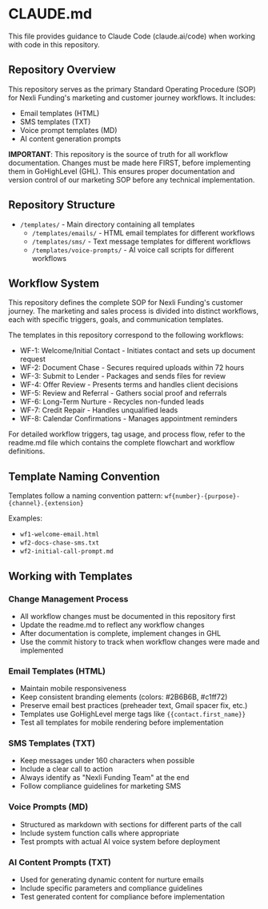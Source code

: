 # CLAUDE.md

This file provides guidance to Claude Code (claude.ai/code) when working with code in this repository.

## Repository Overview

This repository serves as the primary Standard Operating Procedure (SOP) for Nexli Funding's marketing and customer journey workflows. It includes:

- Email templates (HTML)
- SMS templates (TXT)
- Voice prompt templates (MD)
- AI content generation prompts

**IMPORTANT**: This repository is the source of truth for all workflow documentation. Changes must be made here FIRST, before implementing them in GoHighLevel (GHL). This ensures proper documentation and version control of our marketing SOP before any technical implementation.

## Repository Structure

- `/templates/` - Main directory containing all templates
  - `/templates/emails/` - HTML email templates for different workflows
  - `/templates/sms/` - Text message templates for different workflows
  - `/templates/voice-prompts/` - AI voice call scripts for different workflows

## Workflow System

This repository defines the complete SOP for Nexli Funding's customer journey. The marketing and sales process is divided into distinct workflows, each with specific triggers, goals, and communication templates.

The templates in this repository correspond to the following workflows:

- WF-1: Welcome/Initial Contact - Initiates contact and sets up document request
- WF-2: Document Chase - Secures required uploads within 72 hours
- WF-3: Submit to Lender - Packages and sends files for review
- WF-4: Offer Review - Presents terms and handles client decisions
- WF-5: Review and Referral - Gathers social proof and referrals
- WF-6: Long-Term Nurture - Recycles non-funded leads
- WF-7: Credit Repair - Handles unqualified leads
- WF-8: Calendar Confirmations - Manages appointment reminders

For detailed workflow triggers, tag usage, and process flow, refer to the readme.md file which contains the complete flowchart and workflow definitions.

## Template Naming Convention

Templates follow a naming convention pattern:
`wf{number}-{purpose}-{channel}.{extension}`

Examples:
- `wf1-welcome-email.html`
- `wf2-docs-chase-sms.txt`
- `wf2-initial-call-prompt.md`

## Working with Templates

### Change Management Process
- All workflow changes must be documented in this repository first
- Update the readme.md to reflect any workflow changes
- After documentation is complete, implement changes in GHL
- Use the commit history to track when workflow changes were made and implemented

### Email Templates (HTML)
- Maintain mobile responsiveness
- Keep consistent branding elements (colors: #2B6B6B, #c1ff72)
- Preserve email best practices (preheader text, Gmail spacer fix, etc.)
- Templates use GoHighLevel merge tags like `{{contact.first_name}}`
- Test all templates for mobile rendering before implementation

### SMS Templates (TXT)
- Keep messages under 160 characters when possible
- Include a clear call to action
- Always identify as "Nexli Funding Team" at the end
- Follow compliance guidelines for marketing SMS

### Voice Prompts (MD)
- Structured as markdown with sections for different parts of the call
- Include system function calls where appropriate
- Test prompts with actual AI voice system before deployment

### AI Content Prompts (TXT)
- Used for generating dynamic content for nurture emails
- Include specific parameters and compliance guidelines
- Test generated content for compliance before implementation